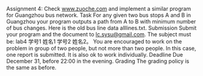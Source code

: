 Assignment 4: Check www.zuoche.com and implement a similar program for Guangzhou bus network.
Task
For any given two bus stops A and B in Guangzhou your program outputs a path from A to B with minimum number of bus changes. Here is the old bus line data alllines.txt.
Submission
Submit your program and the document to lc.sysu@gmail.com. The subject must be: lab4 学号1 姓名1 学号2 姓名2。 You are encouraged to work on the problem in group of two people, but not more than two people. In this case, one report is submitted. It is also ok to work individually.
Deadline
Due December 31, before 22:00 in the evening.
Grading
The grading policy is the same as before.
